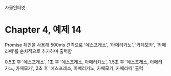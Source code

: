 
사물인터넷

Chapter 4, 예제 14
================================

Promise 체인을 사용해 500ms 간격으로 '에스프레소', '아메리카노', '카페모카', '카페라떼'를 순차적으로 추가하며 출력함

0.5초 후 '에스프레소', 1초 후 '에스프레소, 아메리카노', 1.5초 후 '에스프레소, 아메리카노, 카페모카', 2초 후 '에스프레소, 아메리카노, 카페모카, 카페라떼' 출력